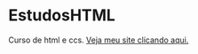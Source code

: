 # EstudosHTML
 Curso de html e ccs.
 <a href="https://guibaumer.github.io/EstudosHTML/estudos-html/desafio/index.html">Veja meu site clicando aqui.</a>
